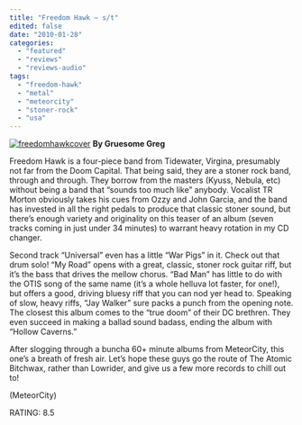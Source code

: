 ```yaml
---
title: "Freedom Hawk – s/t"
edited: false
date: "2010-01-28"
categories:
  - "featured"
  - "reviews"
  - "reviews-audio"
tags:
  - "freedom-hawk"
  - "metal"
  - "meteorcity"
  - "stoner-rock"
  - "usa"
---
```


[![freedomhawkcover](http://www.hellbound.ca/wp-content/uploads/2010/01/freedomhawkcover-300x300.jpg "freedomhawkcover")](http://www.hellbound.ca/wp-content/uploads/2010/01/freedomhawkcover.jpg) **By Gruesome Greg**

Freedom Hawk is a four-piece band from Tidewater, Virgina, presumably not far from the Doom Capital. That being said, they are a stoner rock band, through and through. They borrow from the masters (Kyuss, Nebula, etc) without being a band that “sounds too much like” anybody. Vocalist TR Morton obviously takes his cues from Ozzy and John Garcia, and the band has invested in all the right pedals to produce that classic stoner sound, but there’s enough variety and originality on this teaser of an album (seven tracks coming in just under 34 minutes) to warrant heavy rotation in my CD changer.

Second track “Universal” even has a little “War Pigs” in it. Check out that drum solo! “My Road” opens with a great, classic, stoner rock guitar riff, but it’s the bass that drives the mellow chorus. “Bad Man” has little to do with the OTIS song of the same name (it’s a whole helluva lot faster, for one!), but offers a good, driving bluesy riff that you can nod yer head to. Speaking of slow, heavy riffs, “Jay Walker” sure packs a punch from the opening note. The closest this album comes to the “true doom” of their DC brethren. They even succeed in making a ballad sound badass, ending the album with “Hollow Caverns.”

After slogging through a buncha 60+ minute albums from MeteorCity, this one’s a breath of fresh air. Let’s hope these guys go the route of The Atomic Bitchwax, rather than Lowrider, and give us a few more records to chill out to!

(MeteorCity)

RATING: 8.5
